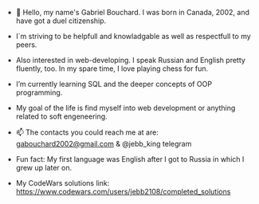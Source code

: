 - 👋 Hello, my name's Gabriel Bouchard. I was born in Canada, 2002, and have got a duel citizenship.
- I`m striving to be helpfull and knowladgable as well as respectfull to my peers.
- Also interested in web-developing. I speak Russian and English pretty fluently, too. In my spare time, I love playing chess for fun.
- I’m currently learning SQL and the deeper concepts of OOP programming.
- My goal of the life is find myself into web development or anything related to soft engeneering.
- 📫 The contacts you could reach me at are: gabouchard2002@gmail.com & @jebb_king telegram
- Fun fact: My first language was English after I got to Russia in which I grew up later on.

- My CodeWars solutions link: https://www.codewars.com/users/jebb2108/completed_solutions
<!---
jebb2108/jebb2108 is a ✨ special ✨ repository because its `README.md` (this file) appears on your GitHub profile.
You can click the Preview link to take a look at your changes.
--->
